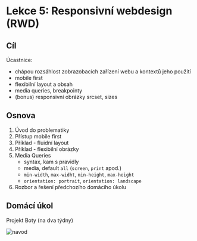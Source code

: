 # Lekce 5: Responsivní webdesign (RWD)

## Cíl

Úcastnice:

- chápou rozsáhlost zobrazobacích zařízení webu a kontextů jeho použití
- mobile first
- flexibilní layout a obsah
- media queries, breakpointy
- (bonus) responsivní obrázky srcset, sizes

## Osnova

1. Úvod do problematiky
1. Přístup mobile first
1. Příklad - fluidní layout
1. Příklad - flexibilní obrázky
1. Media Queries
    - syntax, kam s pravidly
    - media, default `all` (`screen`, `print` apod.)
    - `min-width`, `max-widht`, `min-height`, `max-height`
    - `orientation: portrait`, `orientation: landscape`
1. Rozbor a řešení předchozího domácího úkolu

## Domácí úkol

Projekt Boty (na dva týdny)

![navod](https://user-images.githubusercontent.com/809888/38683742-7ac104c4-3e6e-11e8-9e34-0e670bcb8f35.jpg)

